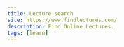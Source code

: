 ```yaml
---
title: Lecture search
site: https://www.findlectures.com/
description: Find Online Lectures.
tags: [learn]
---
```

